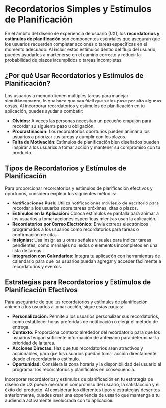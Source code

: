 # Recordatorios Simples y Estímulos de Planificación

En el ámbito del diseño de experiencia de usuario (UX), los **recordatorios y estímulos de planificación** son componentes esenciales que aseguran que los usuarios recuerden completar acciones o tareas específicas en el momento adecuado. Al incluir estos estímulos dentro del flujo del usuario, puedes ayudarles a mantenerse en el camino correcto y reducir la probabilidad de plazos incumplidos o tareas incompletas.

## ¿Por qué Usar Recordatorios y Estímulos de Planificación?

Los usuarios a menudo tienen múltiples tareas para manejar simultáneamente, lo que hace que sea fácil que se les pase por alto algunas cosas. Al incorporar recordatorios y estímulos de planificación en tu aplicación, puedes ayudar a combatir:

- **Olvidos:** A veces las personas necesitan un pequeño empujón para recordar su siguiente paso u obligación.
- **Procrastinación:** Los recordatorios oportunos pueden animar a los usuarios a priorizar sus tareas y cumplir con los plazos.
- **Falta de Motivación:** Estímulos de planificación bien diseñados pueden inspirar a los usuarios a tomar acción y mantener su compromiso con tu producto.

## Tipos de Recordatorios y Estímulos de Planificación

Para proporcionar recordatorios y estímulos de planificación efectivos y oportunos, considera emplear los siguientes métodos:

- **Notificaciones Push:** Utiliza notificaciones móviles o de escritorio para recordar a los usuarios sobre tareas próximas, citas o plazos.
- **Estímulos en la Aplicación:** Coloca estímulos en pantalla para animar a los usuarios a tomar acciones específicas mientras usan la aplicación.
- **Recordatorios por Correo Electrónico:** Envía correos electrónicos programados a los usuarios como recordatorios para tareas o confirmación de citas.
- **Insignias:** Usa insignias u otras señales visuales para indicar tareas pendientes, como mensajes no leídos o elementos incompletos en una lista de tareas.
- **Integración con Calendarios:** Integra tu aplicación con herramientas de calendario para que los usuarios puedan agregar y acceder fácilmente a recordatorios y eventos.

## Estrategias para Recordatorios y Estímulos de Planificación Efectivos

Para asegurarte de que tus recordatorios y estímulos de planificación animen a los usuarios a tomar acción, sigue estas pautas:

- **Personalización:** Permite a los usuarios personalizar sus recordatorios, como establecer horas preferidas de notificación o elegir el método de entrega.
- **Contexto:** Proporciona contexto alrededor del recordatorio para que los usuarios tengan suficiente información de antemano para determinar la prioridad de la tarea.
- **Acciones Directas:** Haz que tus recordatorios sean atractivos y accionables, para que los usuarios puedan tomar acción directamente desde el recordatorio o estímulo.
- **Oportunidad:** Considera la zona horaria y la disponibilidad del usuario al programar los recordatorios y planifícalos en consecuencia.

Incorporar recordatorios y estímulos de planificación en tu estrategia de diseño de UX puede mejorar el compromiso del usuario, la satisfacción y el éxito del producto. Al considerar los diferentes tipos y estrategias descritos anteriormente, puedes crear una experiencia de usuario que mantenga a tu audiencia activamente involucrada con tu aplicación.

